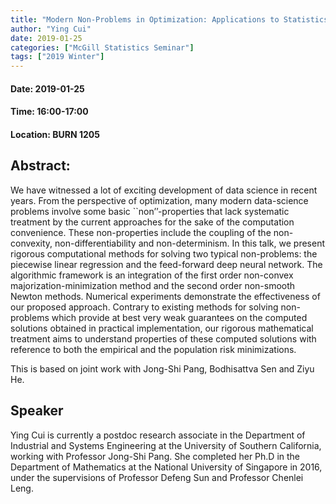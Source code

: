 ```yaml
---
title: "Modern Non-Problems in Optimization: Applications to Statistics and Machine Learning"
author: "Ying Cui"
date: 2019-01-25
categories: ["McGill Statistics Seminar"]
tags: ["2019 Winter"]
---
```


#### Date: 2019-01-25
#### Time: 16:00-17:00
#### Location: BURN 1205

## Abstract:

We have witnessed a lot of exciting development of data science in recent years. From the perspective of optimization, many modern data-science problems involve some basic ``non’’-properties that lack systematic treatment by the current approaches for the sake of the computation convenience. These non-properties include the coupling of the non-convexity, non-differentiability and non-determinism. In this talk, we present rigorous computational methods for solving two typical non-problems: the piecewise linear regression and the feed-forward deep neural network. The algorithmic framework is an integration of the first order non-convex majorization-minimization method and the second order non-smooth Newton methods. Numerical experiments demonstrate the effectiveness of our proposed approach. Contrary to existing methods for solving non-problems which provide at best very weak guarantees on the computed solutions obtained in practical implementation, our rigorous mathematical treatment aims to understand properties of these computed solutions with reference to both the empirical and the population risk minimizations.

This is based on joint work with Jong-Shi Pang, Bodhisattva Sen and Ziyu He.

## Speaker

Ying Cui is currently a postdoc research associate in the Department of Industrial and Systems Engineering at the University of Southern California, working with Professor Jong-Shi Pang. She completed her Ph.D in the Department of Mathematics at the National University of Singapore in 2016, under the supervisions of Professor Defeng Sun and Professor Chenlei Leng.